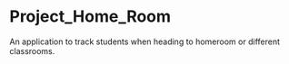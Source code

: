 # Project_Home_Room
An application to track students when heading to homeroom or different classrooms.

